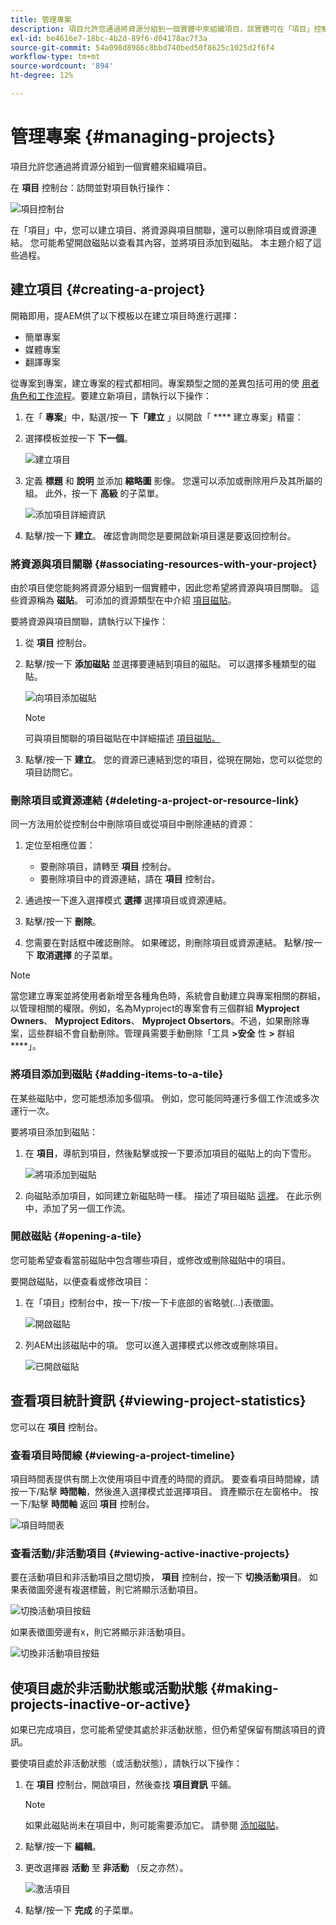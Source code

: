 ```yaml
---
title: 管理專案
description: 項目允許您通過將資源分組到一個實體中來組織項目，該實體可在「項目」控制台中訪問和管理
exl-id: be4616e7-18bc-4b2d-89f6-d04178ac7f3a
source-git-commit: 54a098d8986c8bbd740bed50f8625c1025d2f6f4
workflow-type: tm+mt
source-wordcount: '894'
ht-degree: 12%

---
```


# 管理專案 {#managing-projects}

項目允許您通過將資源分組到一個實體來組織項目。

在 **項目** 控制台：訪問並對項目執行操作：

![項目控制台](/help/sites-cloud/authoring/assets/projects-console.png)

在「項目」中，您可以建立項目、將資源與項目關聯，還可以刪除項目或資源連結。 您可能希望開啟磁貼以查看其內容，並將項目添加到磁貼。 本主題介紹了這些過程。

## 建立項目 {#creating-a-project}

開箱即用，提AEM供了以下模板以在建立項目時進行選擇：

* 簡單專案
* 媒體專案
* 翻譯專案

<!-- Hiding product photoshoot via cqdoc-18072 as it is not available in Skyline.
* Product Photo Shoot Project 
-->

從專案到專案，建立專案的程式都相同。專案類型之間的差異包括可用的使 [用者角色](/help/sites-cloud/authoring/projects/overview.md)[和工作流程](/help/sites-cloud/authoring/projects/workflows.md)。要建立新項目，請執行以下操作：

1. 在「 **專案**」中，點選/按一 **下「建立** 」以開啟「 **** 建立專案」精靈：
1. 選擇模板並按一下 **下一個**。

   ![建立項目](/help/sites-cloud/authoring/assets/projects-create.png)

1. 定義 **標題** 和 **說明** 並添加 **縮略圖** 影像。 您還可以添加或刪除用戶及其所屬的組。 此外，按一下 **高級** 的子菜單。

   ![添加項目詳細資訊](/help/sites-cloud/authoring/assets/projects-add-team.png)

1. 點擊/按一下 **建立**。 確認會詢問您是要開啟新項目還是要返回控制台。

### 將資源與項目關聯 {#associating-resources-with-your-project}

由於項目使您能夠將資源分組到一個實體中，因此您希望將資源與項目關聯。 這些資源稱為 **磁貼**。 可添加的資源類型在中介紹 [項目磁貼](/help/sites-cloud/authoring/projects/overview.md#project-tiles)。

要將資源與項目關聯，請執行以下操作：

1. 從 **項目** 控制台。
1. 點擊/按一下 **添加磁貼** 並選擇要連結到項目的磁貼。 可以選擇多種類型的磁貼。

   ![向項目添加磁貼](/help/sites-cloud/authoring/assets/projects-add-tile.png)

   >[!NOTE]
   >
   >可與項目關聯的項目磁貼在中詳細描述 [項目磁貼。](/help/sites-cloud/authoring/projects/overview.md#project-tiles)

1. 點擊/按一下 **建立**。 您的資源已連結到您的項目，從現在開始，您可以從您的項目訪問它。

### 刪除項目或資源連結 {#deleting-a-project-or-resource-link}

同一方法用於從控制台中刪除項目或從項目中刪除連結的資源：

1. 定位至相應位置：

   * 要刪除項目，請轉至 **項目** 控制台。
   * 要刪除項目中的資源連結，請在 **項目** 控制台。

1. 通過按一下進入選擇模式 **選擇** 選擇項目或資源連結。
1. 點擊/按一下 **刪除**。

1. 您需要在對話框中確認刪除。 如果確認，則刪除項目或資源連結。 點擊/按一下 **取消選擇** 的子菜單。

>[!NOTE]
>
>當您建立專案並將使用者新增至各種角色時，系統會自動建立與專案相關的群組，以管理相關的權限。例如，名為Myproject的專案會有三個群組 **Myproject Owners**、 **Myproject Editors**、 **Myproject Obsertors**。不過，如果刪除專案，這些群組不會自動刪除。管理員需要手動刪除「工具 **>安全** 性 **>** 群組 ****」。

### 將項目添加到磁貼 {#adding-items-to-a-tile}

在某些磁貼中，您可能想添加多個項。 例如，您可能同時運行多個工作流或多次運行一次。

要將項目添加到磁貼：

1. 在 **項目**，導航到項目，然後點擊或按一下要添加項目的磁貼上的向下雪形。

   ![將項添加到磁貼](/help/sites-cloud/authoring/assets/project-workflows.png)

1. 向磁貼添加項目，如同建立新磁貼時一樣。 描述了項目磁貼 [這裡](/help/sites-cloud/authoring/projects/overview.md#project-tiles)。 在此示例中，添加了另一個工作流。

### 開啟磁貼 {#opening-a-tile}

您可能希望查看當前磁貼中包含哪些項目，或修改或刪除磁貼中的項目。

要開啟磁貼，以便查看或修改項目：

1. 在「項目」控制台中，按一下/按一下卡底部的省略號(...)表徵圖。

   ![開啟磁貼](/help/sites-cloud/authoring/assets/project-links.png)

1. 列AEM出該磁貼中的項。 您可以進入選擇模式以修改或刪除項目。

   ![已開啟磁貼](/help/sites-cloud/authoring/assets/projects-add-link.png)

## 查看項目統計資訊 {#viewing-project-statistics}

您可以在 **項目** 控制台。

### 查看項目時間線 {#viewing-a-project-timeline}

項目時間表提供有關上次使用項目中資產的時間的資訊。 要查看項目時間線，請按一下/點擊 **時間軸**，然後進入選擇模式並選擇項目。 資產顯示在左窗格中。 按一下/點擊 **時間軸** 返回 **項目** 控制台。

![項目時間表](/help/sites-cloud/authoring/assets/projects-timeline.png)

### 查看活動/非活動項目 {#viewing-active-inactive-projects}

要在活動項目和非活動項目之間切換， **項目** 控制台，按一下 **切換活動項目**。 如果表徵圖旁邊有複選標籤，則它將顯示活動項目。

![切換活動項目按鈕](/help/sites-cloud/authoring/assets/projects-active.png)

如果表徵圖旁邊有x，則它將顯示非活動項目。

![切換非活動項目按鈕](/help/sites-cloud/authoring/assets/projects-inactive.png)

## 使項目處於非活動狀態或活動狀態 {#making-projects-inactive-or-active}

如果已完成項目，您可能希望使其處於非活動狀態，但仍希望保留有關該項目的資訊。

要使項目處於非活動狀態（或活動狀態），請執行以下操作：

1. 在 **項目** 控制台，開啟項目，然後查找 **項目資訊** 平鋪。

   >[!NOTE]
   如果此磁貼尚未在項目中，則可能需要添加它。 請參閱 [添加磁貼](#adding-items-to-a-tile)。

1. 點擊/按一下 **編輯**。
1. 更改選擇器 **活動** 至 **非活動** （反之亦然）。

   ![激活項目](/help/sites-cloud/authoring/assets/projects-add-team.png)

1. 點擊/按一下 **完成** 的子菜單。
